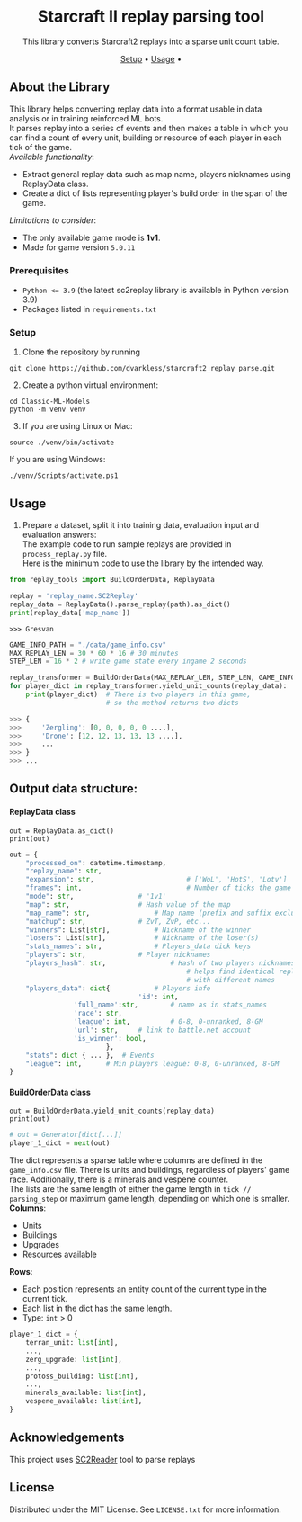 <div align="center">

# Starcraft II replay parsing tool  

This library converts Starcraft2 replays into a sparse unit count table.

[Setup](#setup) •
[Usage](#usage) •
</div>

## About the Library
This library helps converting replay data into a format usable in data analysis 
or in training reinforced ML bots.  
It parses replay into a series of events and then makes a table in which you can 
find a count of every unit, building or resource of each player in each tick of 
the game.  
*Available functionality*:  

- Extract general replay data such as map name, players nicknames using ReplayData class.  
- Create a dict of lists representing player's build order in the span of the game.  

*Limitations to consider*:  

- The only available game mode is **1v1**.  
- Made for game version `5.0.11`

### Prerequisites
- `Python <= 3.9` (the latest sc2replay library is available in Python version 3.9)   
- Packages listed in `requirements.txt`

### Setup
1. Clone the repository by running
```
git clone https://github.com/dvarkless/starcraft2_replay_parse.git
```    
2. Create a python virtual environment:
```
cd Classic-ML-Models
python -m venv venv
```   
3. If you are using Linux or Mac:
```
source ./venv/bin/activate
```  
If you are using Windows:
```
./venv/Scripts/activate.ps1
```  

## Usage
1. Prepare a dataset, split it into training data, evaluation input and evaluation answers:  
The example code to run sample replays are provided in `process_replay.py` file.  
Here is the minimum code to use the library by the intended way. 

```python
from replay_tools import BuildOrderData, ReplayData

replay = 'replay_name.SC2Replay'
replay_data = ReplayData().parse_replay(path).as_dict()
print(replay_data['map_name'])
```

```
>>> Gresvan
```

```python
GAME_INFO_PATH = "./data/game_info.csv"
MAX_REPLAY_LEN = 30 * 60 * 16 # 30 minutes
STEP_LEN = 16 * 2 # write game state every ingame 2 seconds

replay_transformer = BuildOrderData(MAX_REPLAY_LEN, STEP_LEN, GAME_INFO_PATH)
for player_dict in replay_transformer.yield_unit_counts(replay_data):
	print(player_dict)  # There is two players in this game, 
						# so the method returns two dicts
```

```python
>>> {
>>>		'Zergling': [0, 0, 0, 0, 0 ....],
>>>		'Drone': [12, 12, 13, 13, 13 ....],
>>>		...
>>> }
>>> ...
```

## Output data structure:
#### ReplayData class
`out = ReplayData.as_dict()`  
`print(out)`

```python
out = {
    "processed_on": datetime.timestamp,
    "replay_name": str,
    "expansion": str,                       # ['WoL', 'HotS', 'Lotv']
    "frames": int,                          # Number of ticks the game has
    "mode": str,			    # '1v1'
    "map": str,				    # Hash value of the map
    "map_name": str,			    # Map name (prefix and suffix excluded)
    "matchup": str,			    # ZvT, ZvP, etc...
    "winners": List[str],		    # Nickname of the winner
    "losers": List[str],		    # Nickname of the loser(s)
    "stats_names": str,			    # Players_data dick keys
    "players": str,			    # Player nicknames
    "players_hash": str,	            # Hash of two players nicknames
                                            # helps find identical replays 
                                            # with different names
    "players_data": dict{		    # Players info
                                'id': int,
				'full_name':str,        # name as in stats_names
				'race': str,
				'league': int,	        # 0-8, 0-unranked, 8-GM		
				'url': str,		# link to battle.net account
				'is_winner': bool,	
                        },					
    "stats": dict { ... },	# Events
    "league": int,		# Min players league: 0-8, 0-unranked, 8-GM	
}

```
#### BuildOrderData class
`out = BuildOrderData.yield_unit_counts(replay_data)`  
`print(out)`

```python
# out = Generator[dict[...]]
player_1_dict = next(out)
```
The dict represents a sparse table where columns are defined in the `game_info.csv`
file. There is units and buildings, regardless of players' game race.
Additionally, there is a minerals and vespene counter.  
The lists are the same length of either the game length in `tick // parsing_step` or maximum game length, depending on which one is smaller.  
**Columns**:  

- Units  
- Buildings  
- Upgrades  
- Resources available  

**Rows**:  

- Each position represents an entity count of the current type in the current tick.  
- Each list in the dict has the same length.  
- Type: `int` > 0

```python
player_1_dict = {
	terran_unit: list[int],
	...,
	zerg_upgrade: list[int],
	...,
	protoss_building: list[int],
	...,
	minerals_available: list[int],
	vespene_available: list[int],
}
```
## Acknowledgements
This project uses [SC2Reader](https://github.com/ggtracker/sc2reader) tool to parse replays

## License

Distributed under the MIT License. See `LICENSE.txt` for more information.
